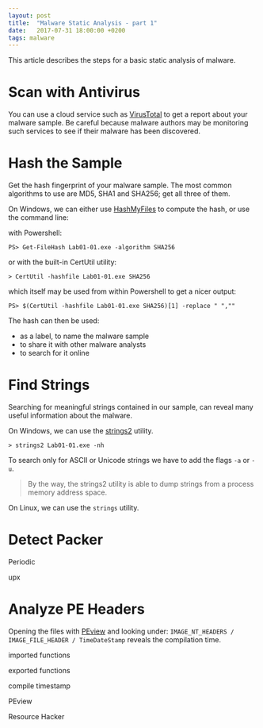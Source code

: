 ```yaml
---
layout: post
title:  "Malware Static Analysis - part 1"
date:   2017-07-31 18:00:00 +0200
tags: malware
---
```


This article describes the steps for a basic static analysis of malware.

# Scan with Antivirus

You can use a cloud service such as [VirusTotal](https://www.virustotal.com) to get a report about your malware sample. Be careful because malware authors may be monitoring such services to see if their malware has been discovered.

# Hash the Sample

Get the hash fingerprint of your malware sample. The most common algorithms to use are MD5, SHA1 and SHA256; get all three of them.

On Windows, we can either use [HashMyFiles](http://www.nirsoft.net/utils/hash_my_files.html) to compute the hash, or use the command line:

with Powershell:

`PS> Get-FileHash Lab01-01.exe -algorithm SHA256`

or with the built-in CertUtil utility:

`> CertUtil -hashfile Lab01-01.exe SHA256`

which itself may be used from within Powershell to get a nicer output:

`PS> $(CertUtil -hashfile Lab01-01.exe SHA256)[1] -replace " ",""`

The hash can then be used:
- as a label, to name the malware sample
- to share it with other malware analysts
- to search for it online

# Find Strings

Searching for meaningful strings contained in our sample, can reveal many useful information about the malware.

On Windows, we can use the [strings2](http://www.split-code.com/strings2.html) utility.

`> strings2 Lab01-01.exe -nh`

To search only for ASCII or Unicode strings we have to add the flags `-a` or `-u`.

> By the way, the strings2 utility is able to dump strings from a process memory address space.

On Linux, we can use the `strings` utility.


# Detect Packer

Periodic

upx



# Analyze PE Headers

Opening the files with [PEview](http://wjradburn.com/software/PEview.zip) and looking under: `IMAGE_NT_HEADERS / IMAGE_FILE_HEADER / TimeDateStamp` reveals the compilation time.

imported functions

exported functions

compile timestamp


PEview

Resource Hacker
